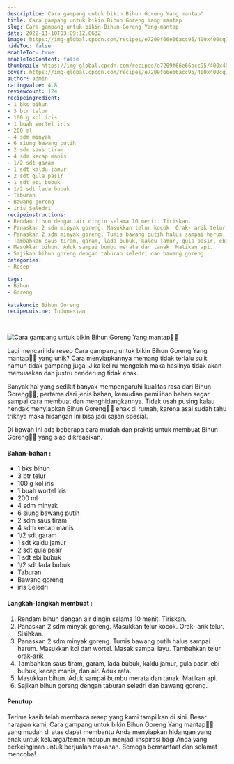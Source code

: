 ```yaml
---
description: Cara gampang untuk bikin Bihun Goreng Yang mantap"
title: Cara gampang untuk bikin Bihun Goreng Yang mantap
slug: Cara-gampang-untuk-bikin-Bihun-Goreng-Yang-mantap
date: 2022-11-10T03:09:12.063Z
image: https://img-global.cpcdn.com/recipes/e7209f66e66acc95/400x400cq70/photo.jpg
hideToc: false
enableToc: true
enableTocContent: false
thumbnail: https://img-global.cpcdn.com/recipes/e7209f66e66acc95/400x400cq70/photo.jpg
cover: https://img-global.cpcdn.com/recipes/e7209f66e66acc95/400x400cq70/photo.jpg
author: admin
ratingvalue: 4.8
reviewcount: 124
recipeingredient:
- 1 bks bihun
- 3 btr telur
- 100 g kol iris
- 1 buah wortel iris
- 200 ml
- 4 sdm minyak
- 6 siung bawang putih
- 2 sdm saus tiram
- 4 sdm kecap manis
- 1/2 sdt garam
- 1 sdt kaldu jamur
- 2 sdt gula pasir
- 1 sdt ebi bubuk
- 1/2 sdt lada bubuk
- Taburan
- Bawang goreng
- iris Seledri
recipeinstructions:
- Rendam bihun dengan air dingin selama 10 menit. Tiriskan.
- Panaskan 2 sdm minyak goreng. Masukkan telur kocok. Orak- arik telur. Sisihkan.
- Panaskan 2 sdm minyak goreng. Tumis bawang putih halus sampai harum. Masukkan kol dan wortel. Masak sampai layu. Tambahkan telur orak-arik
- Tambahkan saus tiram, garam, lada bubuk, kaldu jamur, gula pasir, ebi bubuk, kecap manis, dan air. Aduk rata.
- Masukkan bihun. Aduk sampai bumbu merata dan tanak. Matikan api.
- Sajikan bihun goreng dengan taburan seledri dan bawang goreng.
categories:
- Resep

tags:
- Bihun
- Goreng

katakunci: Bihun Goreng
recipecuisine: Indonesian

---
```


![Cara gampang untuk bikin Bihun Goreng Yang mantap👩‍🍳](https://img-global.cpcdn.com/recipes/e7209f66e66acc95/400x400cq70/photo.jpg)

Lagi mencari ide resep Cara gampang untuk bikin Bihun Goreng Yang mantap👩‍🍳 yang unik? Cara menyiapkannya memang tidak terlalu sulit namun tidak gampang juga. Jika keliru mengolah maka hasilnya tidak akan memuaskan dan justru cenderung tidak enak.

Banyak hal yang sedikit banyak mempengaruhi kualitas rasa dari Bihun Goreng👩‍🍳, pertama dari jenis bahan, kemudian pemilihan bahan segar sampai cara membuat dan menghidangkannya. Tidak usah pusing kalau hendak menyiapkan Bihun Goreng👩‍🍳 enak di rumah, karena asal sudah tahu triknya maka hidangan ini bisa jadi sajian spesial.

Di bawah ini ada beberapa cara mudah dan praktis untuk membuat Bihun Goreng👩‍🍳 yang siap dikreasikan.

<!--inarticleads1-->

#### Bahan-bahan :

- 1 bks bihun
- 3 btr telur
- 100 g kol iris
- 1 buah wortel iris
- 200 ml
- 4 sdm minyak
- 6 siung bawang putih
- 2 sdm saus tiram
- 4 sdm kecap manis
- 1/2 sdt garam
- 1 sdt kaldu jamur
- 2 sdt gula pasir
- 1 sdt ebi bubuk
- 1/2 sdt lada bubuk
- Taburan
- Bawang goreng
- iris Seledri

<!--inarticleads2-->

#### Langkah-langkah membuat :

1. Rendam bihun dengan air dingin selama 10 menit. Tiriskan.
1. Panaskan 2 sdm minyak goreng. Masukkan telur kocok. Orak- arik telur. Sisihkan.
1. Panaskan 2 sdm minyak goreng. Tumis bawang putih halus sampai harum. Masukkan kol dan wortel. Masak sampai layu. Tambahkan telur orak-arik
1. Tambahkan saus tiram, garam, lada bubuk, kaldu jamur, gula pasir, ebi bubuk, kecap manis, dan air. Aduk rata.
1. Masukkan bihun. Aduk sampai bumbu merata dan tanak. Matikan api.
1. Sajikan bihun goreng dengan taburan seledri dan bawang goreng.

#### Penutup

Terima kasih telah membaca resep yang kami tampilkan di sini. Besar harapan kami, Cara gampang untuk bikin Bihun Goreng Yang mantap👩‍🍳 yang mudah di atas dapat membantu Anda menyiapkan hidangan yang enak untuk keluarga/teman maupun menjadi inspirasi bagi Anda yang berkeinginan untuk berjualan makanan. Semoga bermanfaat dan selamat mencoba!